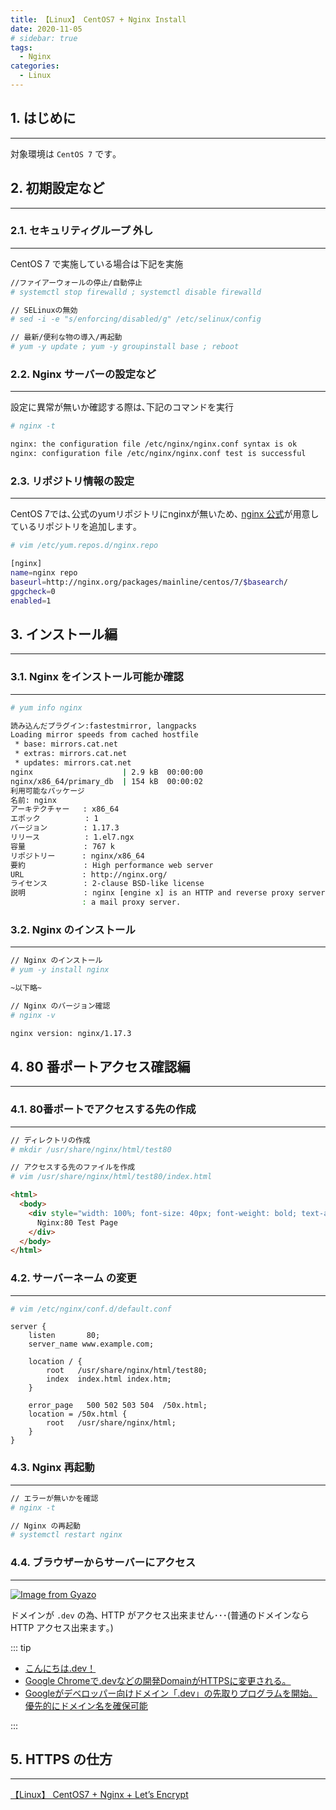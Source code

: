 ```yaml
---
title: 【Linux】 CentOS7 + Nginx Install
date: 2020-11-05
# sidebar: true
tags:
  - Nginx
categories:
  - Linux
---
```


## 1. はじめに

---

対象環境は `CentOS 7` です｡

## 2. 初期設定など

---

### 2.1. セキュリティグループ 外し

---

CentOS 7 で実施している場合は下記を実施

```sh
//ファイアーウォールの停止/自動停止
# systemctl stop firewalld ; systemctl disable firewalld

// SELinuxの無効
# sed -i -e "s/enforcing/disabled/g" /etc/selinux/config

// 最新/便利な物の導入/再起動
# yum -y update ; yum -y groupinstall base ; reboot
```

### 2.2. Nginx サーバーの設定など

---

設定に異常が無いか確認する際は､下記のコマンドを実行

```sh
# nginx -t

nginx: the configuration file /etc/nginx/nginx.conf syntax is ok
nginx: configuration file /etc/nginx/nginx.conf test is successful
```

### 2.3. リポジトリ情報の設定

---

CentOS 7では､公式のyumリポジトリにnginxが無いため､ [nginx 公式](http://nginx.org/en/linux_packages.html)が用意しているリポジトリを追加します｡

```sh
# vim /etc/yum.repos.d/nginx.repo

[nginx]
name=nginx repo
baseurl=http://nginx.org/packages/mainline/centos/7/$basearch/
gpgcheck=0
enabled=1
```

## 3. インストール編

---

### 3.1. Nginx をインストール可能か確認

---

```sh
# yum info nginx

読み込んだプラグイン:fastestmirror, langpacks
Loading mirror speeds from cached hostfile
 * base: mirrors.cat.net
 * extras: mirrors.cat.net
 * updates: mirrors.cat.net
nginx                    | 2.9 kB  00:00:00
nginx/x86_64/primary_db  | 154 kB  00:00:02
利用可能なパッケージ
名前: nginx
アーキテクチャー   : x86_64
エポック          : 1
バージョン        : 1.17.3
リリース          : 1.el7.ngx
容量             : 767 k
リポジトリー      : nginx/x86_64
要約             : High performance web server
URL             : http://nginx.org/
ライセンス        : 2-clause BSD-like license
説明             : nginx [engine x] is an HTTP and reverse proxy server, as well as
                : a mail proxy server.
```

### 3.2. Nginx のインストール

---

```sh
// Nginx のインストール
# yum -y install nginx

~以下略~

// Nginx のバージョン確認
# nginx -v

nginx version: nginx/1.17.3
```

## 4. 80 番ポートアクセス確認編

---

### 4.1. 80番ポートでアクセスする先の作成

---

```sh
// ディレクトリの作成
# mkdir /usr/share/nginx/html/test80

// アクセスする先のファイルを作成
# vim /usr/share/nginx/html/test80/index.html
```

```html
<html>
  <body>
    <div style="width: 100%; font-size: 40px; font-weight: bold; text-align: center;">
      Nginx:80 Test Page
    </div>
  </body>
</html>
```

### 4.2. サーバーネーム の変更

---

```sh
# vim /etc/nginx/conf.d/default.conf
```

```nginx
server {
    listen       80;
    server_name www.example.com;

    location / {
        root   /usr/share/nginx/html/test80;
        index  index.html index.htm;
    }

    error_page   500 502 503 504  /50x.html;
    location = /50x.html {
        root   /usr/share/nginx/html;
    }
}
```

### 4.3. Nginx 再起動

---

```sh
// エラーが無いかを確認
# nginx -t

// Nginx の再起動
# systemctl restart nginx
```

### 4.4. ブラウザーからサーバーにアクセス

---

[![Image from Gyazo](https://i.gyazo.com/f674a5445dbe0977c071ab3e83cc52c0.png)](https://gyazo.com/f674a5445dbe0977c071ab3e83cc52c0)

ドメインが `.dev` の為､ HTTP がアクセス出来ません･･･(普通のドメインなら HTTP アクセス出来ます｡)

::: tip

- [こんにちは.dev！](https://developers-jp.googleblog.com/2019/02/dev.html)
- [Google Chromeで.devなどの開発DomainがHTTPSに変更される。](https://qiita.com/lara_bell/items/f7f3c5189530090229ed)
- [Googleがデベロッパー向けドメイン「.dev」の先取りプログラムを開始。優先的にドメイン名を確保可能](https://www.publickey1.jp/blog/19/googledev.html)

:::

## 5. HTTPS の仕方

---

[【Linux】 CentOS7 + Nginx + Let’s Encrypt](https://tabiya.dev/blogs/linux/nginx/how-to-lets-encrypt.html)